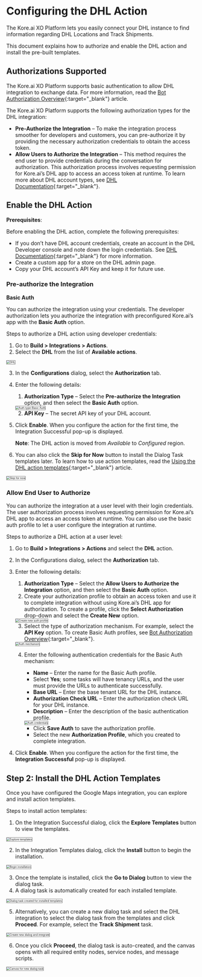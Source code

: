 # **Configuring the DHL Action**

The Kore.ai XO Platform lets you easily connect your DHL instance to find information regarding DHL Locations and Track Shipments.

This document explains how to authorize and enable the DHL action and install the pre-built templates.


## Authorizations Supported

The Kore.ai XO Platform supports basic authentication to allow DHL integration to exchange data. For more information, read the [Bot Authorization Overview](../../../../dev-tools/bot-authentication){:target="_blank"} article.

The Kore.ai XO Platform supports the following authorization types for the DHL integration:

* **Pre-Authorize the Integration** – To make the integration process smoother for developers and customers, you can pre-authorize it by providing the necessary authorization credentials to obtain the access token.
* **Allow Users to Authorize the Integration** – This method requires the end user to provide credentials during the conversation for authorization. This authorization process involves requesting permission for Kore.ai’s DHL app to access an access token at runtime. To learn more about DHL account types, see [DHL Documentation](https://developer.dhl.com/documentation){:target="_blank"}.


## Enable the DHL Action

**Prerequisites**:

Before enabling the DHL action, complete the following prerequisites:

* If you don’t have DHL account credentials, create an account in the DHL Developer console and note down the login credentials. See [DHL Documentation](https://developer.dhl.com/documentation){:target="_blank"} for more information.
* Create a custom app for a store on the DHL admin page.
* Copy your DHL account’s API Key and keep it for future use.


### Pre-authorize the Integration

**Basic Auth**

You can authorize the integration using your credentials. The developer authorization lets you authorize the integration with preconfigured Kore.ai’s app with the **Basic Auth** option.

Steps to authorize a DHL action using developer credentials:

1. Go to **Build > Integrations > Actions**.
2. Select the **DHL** from the list of **Available actions**.  
<img src="../images/dhl-action-img1.png" alt="DHL" title="DHL" style="border: 1px solid gray;zoom:50%;"/>

3. In the **Configurations** dialog, select the **Authorization** tab.
4. Enter the following details:
    1. **Authorization Type** – Select the **Pre-authorize the Integration** option, and then select the **Basic Auth** option.  
    <img src="../images/dhl-action-img2.png" alt="Auth type-Basic Auth" title="Auth type-Basic Auth" style="border: 1px solid gray;zoom:50%;"/>

    2. **API Key** – The secret API key of your DHL account.
5. Click **Enable**. When you configure the action for the first time, the Integration Successful pop-up is displayed.

    **Note**: The DHL action is moved from _Available_ to _Configured_ region.
6. You can also click the **Skip for Now** button to install the Dialog Task templates later. To learn how to use action templates, read the [Using the DHL action templates](../using-the-dhl-action-templates/){:target="_blank"} article.  
<img src="../images/dhl-action-img4.png" alt="Skip for now" title="Skip for now" style="border: 1px solid gray;zoom:50%;"/>

### Allow End User to Authorize

You can authorize the integration at a user level with their login credentials. The user authorization process involves requesting permission for Kore.ai’s DHL app to access an access token at runtime. You can also use the basic auth profile to let a user configure the integration at runtime.

Steps to authorize a DHL action at a user level:

1. Go to **Build > Integrations > Actions** and select the **DHL** action.
2. In the Configurations dialog, select the **Authorization** tab.
3. Enter the following details:
    1. **Authorization Type** – Select the **Allow Users to Authorize the Integration** option, and then select the **Basic Auth** option.
    2. Create your authorization profile to obtain an access token and use it to complete integration without using Kore.ai’s DHL app for authorization. To create a profile, click the **Select Authorization** drop-down and select the **Create New** option.  
    <img src="../images/dhl-action-img5.png" alt="Create new auth profile" title="Create new auth profile" style="border: 1px solid gray;zoom:50%;"/>

    3. Select the type of authorization mechanism. For example, select the **API Key** option. To create Basic Auth profiles, see [Bot Authorization Overview](../../../../dev-tools/bot-authentication){:target="_blank"}.  
    <img src="../images/dhl-action-img6.png" alt="Auth mechanism" title="Auth mechanism" style="border: 1px solid gray;zoom:50%;"/>

    4. Enter the following authentication credentials for the Basic Auth mechanism:
        * **Name** – Enter the name for the Basic Auth profile.
        * Select **Yes**; some tasks will have tenancy URLs, and the user must provide the URLs to authenticate successfully.
        * **Base URL** – Enter the base tenant URL for the DHL instance.
        * **Authorization Check URL** – Enter the authorization check URL for your DHL instance.
        * **Description** – Enter the description of the basic authentication profile.  
        <img src="../images/dhl-action-img7.png" alt="Auth credentials" title="Auth credentials" style="border: 1px solid gray;zoom:50%;"/>

        * Click **Save Auth** to save the authorization profile.
        * Select the new **Authorization Profile**, which you created to complete integration.
4. Click **Enable**. When you configure the action for the first time, the **Integration Successful** pop-up is displayed.


## Step 2: Install the DHL Action Templates

Once you have configured the Google Maps integration, you can explore and install action templates.

Steps to install action templates:

1. On the Integration Successful dialog, click the **Explore Templates** button to view the templates.  
<img src="../images/dhl-action-img8.png" alt="Explore templates" title="Explore templates" style="border: 1px solid gray;zoom:50%;"/>

2. In the Integration Templates dialog, click the **Install** button to begin the installation.  
<img src="../images/dhl-action-img9.png" alt="Begin installation" title="Begin installation" style="border: 1px solid gray;zoom:50%;"/>

3. Once the template is installed, click the **Go to Dialog** button to view the dialog task.
4. A dialog task is automatically created for each installed template.  
<img src="../images/dhl-action-img10.png" alt="Dialog task created for installed templates" title="Dialog tasks created for installed templates" style="border: 1px solid gray;zoom:50%;"/>

5. Alternatively, you can create a new dialog task and select the DHL integration to select the dialog task from the templates and click **Proceed**. For example, select the **Track Shipment** task.  
<img src="../images/dhl-action-img11-tem-img2.png" alt="Create new dialog and integrate" title="Create new dialog and integrate" style="border: 1px solid gray;zoom:50%;"/>

6. Once you click **Proceed**, the dialog task is auto-created, and the canvas opens with all required entity nodes, service nodes, and message scripts.  
<img src="../images/dhl-action-img12-tem-img4.png" alt="Canvas for new dialog task" title="Canvas for new dialog task" style="border: 1px solid gray;zoom:50%;"/>